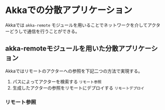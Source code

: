 # Akkaでの分散アプリケーション
Akkaでは `akka-remote` モジュールを用いることでネットワークを介してアクターどうしで通信を行うことができる。

## akka-remoteモジュールを用いた分散アプリケーション
Akkaではリモートのアクターへの参照を下記二つの方法で実現する。

1. パスによってアクターを検索する `リモート参照`
1. 生成したアクターの参照をリモートにデプロイする `リモートデプロイ` 

### リモート参照 
